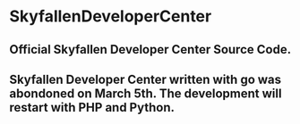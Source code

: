# SkyfallenDeveloperCenter
Official Skyfallen Developer Center Source Code.
--
## Skyfallen Developer Center written with go was abondoned on March 5th. The development will restart with PHP and Python.
